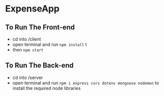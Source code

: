 # ExpenseApp
 
## To Run The Front-end
- cd into /client
- open terminal and run `npm install` t
- then `npm start`

## To Run The Back-end
- cd into /server
- open terminal and run `npm i express cors dotenv mongoose nodemon` to install the required node libraries